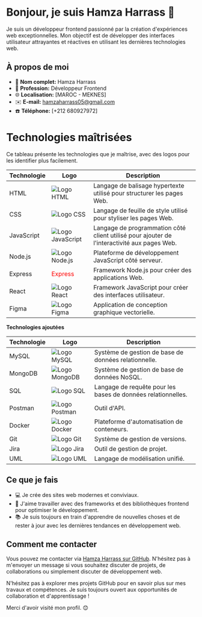 # Bonjour, je suis Hamza Harrass 👋

Je suis un développeur frontend passionné par la création d'expériences web exceptionnelles. Mon objectif est de développer des interfaces utilisateur attrayantes et réactives en utilisant les dernières technologies web.

## À propos de moi

- 🌟 **Nom complet:** Hamza Harrass
- 💼 **Profession:** Développeur Frontend
- 🌐 **Localisation:** [MAROC - MEKNES]
- ✉️ **E-mail:** [hamzaharrass05@gmail.com](mailto:hamzaharrass05@gmail.com)
- ☎️ **Téléphone:** [+212 680927972]

# Technologies maîtrisées

Ce tableau présente les technologies que je maîtrise, avec des logos pour les identifier plus facilement.

| Technologie | Logo | Description |
|---|---|---|
| HTML | ![Logo HTML](https://cdn4.iconfinder.com/data/icons/logos-and-brands/512/167_Html5_logo_logos-50.png) | Langage de balisage hypertexte utilisé pour structurer les pages Web. |
| CSS | ![Logo CSS](https://cdn1.iconfinder.com/data/icons/logotypes/32/badge-css-3-50.png) | Langage de feuille de style utilisé pour styliser les pages Web. |
| JavaScript | ![Logo JavaScript](https://cdn4.iconfinder.com/data/icons/logos-and-brands/512/187_Js_logo_logos-50.png) | Langage de programmation côté client utilisé pour ajouter de l'interactivité aux pages Web. |
| Node.js | ![Logo Node.js](https://cdn0.iconfinder.com/data/icons/long-shadow-web-icons/512/nodejs-50.png) | Plateforme de développement JavaScript côté serveur. |
| Express | <span style="color:red">Express</span> | Framework Node.js pour créer des applications Web. |
| React | ![Logo React](https://cdn4.iconfinder.com/data/icons/logos-3/600/React.js_logo-50.png) | Framework JavaScript pour créer des interfaces utilisateur. |
| Figma | ![Logo Figma](https://cdn4.iconfinder.com/data/icons/logos-brands-in-colors/3000/figma-logo-50.png) | Application de conception graphique vectorielle. |

**Technologies ajoutées**

| Technologie | Logo | Description |
|---|---|---|
| MySQL | ![Logo MySQL](https://cdn4.iconfinder.com/data/icons/logos-3/181/MySQL-50.png) | Système de gestion de base de données relationnelle. |
| MongoDB | ![Logo MongoDB](https://cdn4.iconfinder.com/data/icons/logos-3/512/mongodb-2-50.png) | Système de gestion de base de données NoSQL. |
| SQL | ![Logo SQL](https://cdn1.iconfinder.com/data/icons/big-data-34/64/SQL-database-format-file-web-50.png) | Langage de requête pour les bases de données relationnelles. |
| Postman | ![Logo Postman](https://cdn4.iconfinder.com/data/icons/logos-brands-5/24/postman-50.png) | Outil d'API. |
| Docker | ![Logo Docker](https://cdn4.iconfinder.com/data/icons/logos-and-brands/512/97_Docker_logo_logos-50.png) | Plateforme d'automatisation de conteneurs. |
| Git | ![Logo Git](https://cdn3.iconfinder.com/data/icons/social-media-2169/24/social_media_social_media_logo_git-50.png) | Système de gestion de versions. |
| Jira | ![Logo Jira](https://cdn4.iconfinder.com/data/icons/logos-and-brands/512/184_Jira_logo_logos-50.png) | Outil de gestion de projet. |
| UML | ![Logo UML](https://cdn4.iconfinder.com/data/icons/enterprise-architecture-artifacts/512/Use-Case-50.png) | Langage de modélisation unifié. |




## Ce que je fais

- 💻 Je crée des sites web modernes et conviviaux.
- 🚀 J'aime travailler avec des frameworks et des bibliothèques frontend pour optimiser le développement.
- 📚 Je suis toujours en train d'apprendre de nouvelles choses et de rester à jour avec les dernières tendances en développement web.

## Comment me contacter

Vous pouvez me contacter via [Hamza Harrass sur GitHub](https://github.com/HamzaHarrass). N'hésitez pas à m'envoyer un message si vous souhaitez discuter de projets, de collaborations ou simplement discuter de développement web.

N'hésitez pas à explorer mes projets GitHub pour en savoir plus sur mes travaux et compétences. Je suis toujours ouvert aux opportunités de collaboration et d'apprentissage !

Merci d'avoir visité mon profil. 😊
